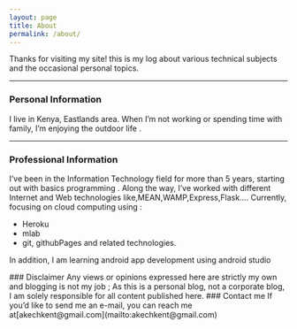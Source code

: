 ```yaml
---
layout: page
title: About
permalink: /about/
---
```

Thanks for visiting my site!  this is my log about various technical subjects and the occasional personal topics.

----------

### Personal Information
I live in Kenya, Eastlands area. When I’m not working or spending time with family, I’m enjoying the outdoor life .

----------

### Professional Information
I’ve been in the Information Technology field for more than 5 years, starting out with basics programming . Along the way, I’ve worked with  different Internet and Web technologies like,MEAN,WAMP,Express,Flask....
Currently, focusing on cloud computing using :
- Heroku
- mlab 
- git, githubPages and  related technologies.
<p>In addition, I am learning android app development using android studio</p>
### Disclaimer
Any views or opinions expressed here are strictly my own and blogging is not my job ; As this is a personal blog, not a corporate blog, I am solely responsible for all content published here.
### Contact me
If you’d like to send me an e-mail, you can reach me at[akechkent@gmail.com](mailto:akechkent@gmail.com) 


